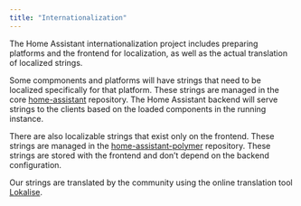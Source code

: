 ```yaml
---
title: "Internationalization"
---
```


The Home Assistant internationalization project includes preparing platforms and the frontend for localization, as well as the actual translation of localized strings.

Some compmonents and platforms will have strings that need to be localized specifically for that platform. These strings are managed in the core [home-assistant](https://github.com/home-assistant/home-assistant) repository. The Home Assistant backend will serve strings to the clients based on the loaded components in the running instance.

There are also localizable strings that exist only on the frontend. These strings are managed in the [home-assistant-polymer](https://github.com/home-assistant/home-assistant-polymer) repository. These strings are stored with the frontend and don’t depend on the backend configuration.

Our strings are translated by the community using the online translation tool [Lokalise](https://lokalise.co/).
